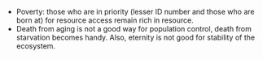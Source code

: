 * Poverty: those who are in priority (lesser ID number and those who are born at) for resource access remain rich in resource.
* Death from aging is not a good way for population control, death from starvation becomes handy. Also, eternity is not good for stability of the ecosystem.